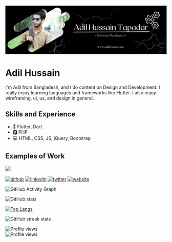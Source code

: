 ![Software Developer](https://github.com/itssadil/itssadil/blob/main/Adil%20Hussain%20Tapadar.png)

# Adil Hussain
I'm Adil from Bangladesh, and I do content on Design and Development. I really enjoy learning languages and frameworks like Flutter. I also enjoy wireframing, ui, ux, and design in general. 

## Skills and Experience
* 📱 Flutter, Dart
* 🅿 PHP
* 💻 HTML, CSS, JS, jQuery, Bootstrap

## Examples of Work
<img src="https://github.com/adriantwarog/adriantwarog/blob/master/covid19.gif" width="512" >


[<img src='https://cdn.jsdelivr.net/npm/simple-icons@3.0.1/icons/github.svg' alt='github' height='40'>](https://github.com/itssadil)  [<img src='https://cdn.jsdelivr.net/npm/simple-icons@3.0.1/icons/linkedin.svg' alt='linkedin' height='40'>](https://www.linkedin.com/in/itss-adil/)  [<img src='https://cdn.jsdelivr.net/npm/simple-icons@3.0.1/icons/twitter.svg' alt='twitter' height='40'>](https://twitter.com/itssAdil)  [<img src='https://cdn.jsdelivr.net/npm/simple-icons@3.0.1/icons/icloud.svg' alt='website' height='40'>](http://adilhussain.me)  


![GitHub Activity Graph](https://activity-graph.herokuapp.com/graph?username=itssadil)  

![GitHub stats](https://github-readme-stats.vercel.app/api?username=itssadil&show_icons=true)

[![Top Langs](https://github-readme-stats.vercel.app/api/top-langs/?username=itssadil)](https://github.com/anuraghazra/github-readme-stats)

![GitHub streak stats](https://github-readme-streak-stats.herokuapp.com/?user=itssadil)  

![Profile views](https://gpvc.arturio.dev/itssadil)  
![Profile views](https://facebook.com/itss.adil)  

